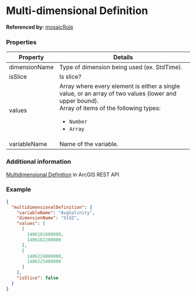 # Multi-dimensional Definition

**Referenced by:** [mosaicRule](mosaicRule.md)

### Properties

| Property | Details
| --- | ---
| dimensionName | Type of dimension being used (ex. StdTime).
| isSlice | Is slice?
| values | Array where every element is either a single value, or an array of two values (lower and upper bound).<br>Array of items of the following types: <ul><li>`Number`</li><li>`Array`</li></ul>
| variableName | Name of the variable.


### Additional information

[Multidimensional Definition](http://resources.arcgis.com/en/help/arcgis-rest-api/index.html#//02r300000290000000) in ArcGIS REST API

### Example

```json
{
  "multidimensionalDefinition": {
    "variableName": "AvgSalinity",
    "dimensionName": "StdZ",
    "values": [
      [
        1406181600000,
        1406182200000
      ],
      [
        1406224800000,
        1406225400000
      ]
    ],
    "isSlice": false
  }
}
```

